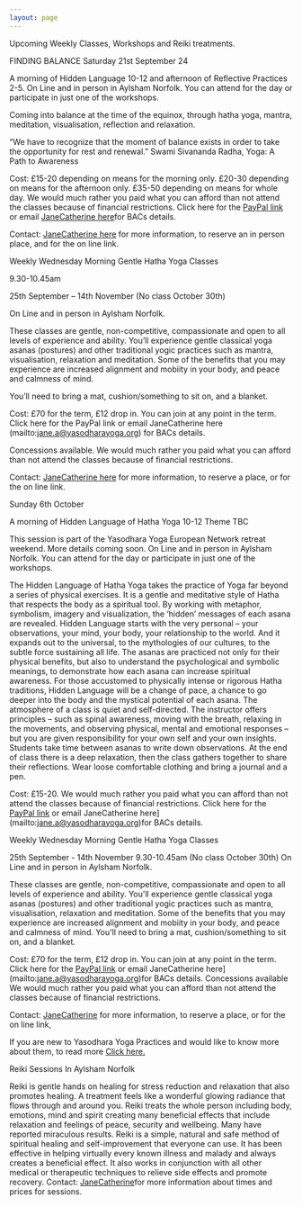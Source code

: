 ```yaml
---
layout: page
---
```



Upcoming Weekly Classes, Workshops and Reiki treatments. 

FINDING BALANCE
Saturday 21st September 24 

A morning of Hidden Language 10-12  and afternoon of Reflective Practices 2-5.
On Line and in person in Aylsham Norfolk. You can attend for the day or participate in just one of the workshops.
 
Coming into balance at the time of the equinox, through hatha yoga, mantra, meditation, visualisation, reflection and relaxation.

“We have to recognize that the moment of balance exists in order to take the opportunity for rest and renewal.” Swami Sivananda Radha, Yoga: A Path to Awareness

Cost: £15-20 depending on means for the morning only. £20-30 depending on means for the afternoon only. £35-50 depending on means for whole day.  We would much rather you paid what you can afford than not attend the classes because of  financial restrictions. Click here for the [PayPal link](http://paypal.me/yogalightness) or email [JaneCatherine here](mailto:jane.a@yasodharayoga.org)for BACs details. 

Contact: [JaneCatherine here](mailto:jane.a@yasodharayoga.org) for more information, to reserve an in person place, and for the on line link.

Weekly Wednesday Morning Gentle Hatha Yoga Classes

9.30-10.45am

25th September – 14th November  (No class October 30th)

On Line and in person in Aylsham Norfolk.

These classes are gentle, non-competitive, compassionate and open to all levels of experience and ability. You’ll experience gentle classical yoga asanas (postures) and other traditional yogic practices such as mantra, visualisation, relaxation and meditation. Some of the benefits that you may experience are increased alignment and mobiity in your body, and peace and calmness of mind.

You’ll need to bring a mat, cushion/something to sit on, and a blanket.

Cost: £70 for the term, £12 drop in. You can join at any point in the term. Click here for the PayPal link or email JaneCatherine here (mailto:jane.a@yasodharayoga.org) for BACs details.

Concessions available. We would much rather you paid what you can afford than not attend the classes because of financial restrictions.

Contact: [JaneCatherine here](mailto:jane.a@yasodharayoga.org) for more information, to reserve a place, or for the on line link.


Sunday 6th October


A morning of Hidden Language of Hatha Yoga 10-12 Theme TBC

This session is part of the Yasodhara Yoga European Network retreat weekend. More details coming soon.
On Line and in person in Aylsham Norfolk. You can attend for the day or participate in just one of the workshops.

The Hidden Language of Hatha Yoga takes the practice of Yoga far beyond a series of physical exercises. It is a gentle and meditative style of Hatha that respects the body as a spiritual tool. By working with metaphor, symbolism, imagery and visualization, the ‘hidden’ messages of each asana are revealed.
Hidden Language starts with the very personal – your observations, your mind, your body, your relationship to the world. And it expands out to the universal, to the mythologies of our cultures, to the subtle force sustaining all life. The asanas are practiced not only for their physical benefits, but also to understand the psychological and symbolic meanings, to demonstrate how each asana can increase spiritual awareness. For those accustomed to physically intense or rigorous Hatha traditions, Hidden Language will be a change of pace, a chance to go deeper into the body and the mystical potential of each asana.
The atmosphere of a class is quiet and self-directed. The instructor offers principles – such as spinal awareness, moving with the breath, relaxing in the movements, and observing physical, mental and emotional responses – but you are given responsibility for your own self and your own insights. Students take time between asanas to write down observations. At the end of class there is a deep relaxation, then the class gathers together to share their reflections. Wear loose comfortable clothing and bring a journal and a pen.

Cost: £15-20. We would much rather you paid what you can afford than not attend the classes because of  financial restrictions. Click here for the [PayPal link](http://paypal.me/yogalightness) or email JaneCatherine here](mailto:jane.a@yasodharayoga.org)for BACs details. 


Weekly Wednesday Morning Gentle Hatha Yoga Classes

25th September - 14th November 9.30-10.45am (No class October 30th) 
On Line and in person in Aylsham Norfolk. 

These classes are gentle, non-competitive, compassionate and open to all levels of experience and ability. You'll experience gentle classical yoga asanas (postures) and other traditional yogic practices such as mantra, visualisation, relaxation and meditation. Some of the benefits that you may experience are increased alignment and mobiity in your body, and peace and calmness of mind. 
You'll need to bring a mat, cushion/something to sit on, and a blanket.

Cost: £70 for the term, £12 drop in. You can join at any point in the term. 
Click here for the [PayPal link](http://paypal.me/yogalightness) or email JaneCatherine here](mailto:jane.a@yasodharayoga.org)for BACs details. 
Concessions available  We would much rather you paid what you can afford than not attend the classes because of financial restrictions. 

Contact: [JaneCatherine](mailto:jane.a@yasodharayoga.org) for more information, to reserve a place, or for the on line link, 

If you are new to Yasodhara Yoga Practices and would like to know more
about them, to read more [Click here.](https://yasodharayoga.org/yasodhara-yoga/)

Reiki Sessions In Aylsham Norfolk 

Reiki is gentle hands on healing for stress reduction and relaxation that also promotes healing.
A treatment feels like a wonderful glowing radiance that flows through and around you. Reiki treats the whole person including body, emotions, mind and spirit creating many beneficial effects that include relaxation and feelings of peace, security and wellbeing. Many have reported miraculous results.
Reiki is a simple, natural and safe method of spiritual healing and self-improvement that everyone can use. It has been effective in helping virtually every known illness and malady and always creates a beneficial effect. It also works in conjunction with all other medical or therapeutic techniques to relieve side effects and promote recovery.
Contact: [JaneCatherine](mailto:jane.a@yasodharayoga.org)for more information about times and prices for sessions. 

